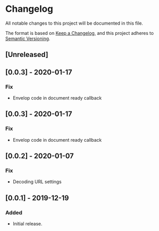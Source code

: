 # Changelog
All notable changes to this project will be documented in this file.

The format is based on [Keep a Changelog](https://keepachangelog.com/en/1.0.0/),
and this project adheres to [Semantic Versioning](https://semver.org/spec/v2.0.0.html).

## [Unreleased]

## [0.0.3] - 2020-01-17
### Fix
- Envelop code in document ready callback

## [0.0.3] - 2020-01-17
### Fix
- Envelop code in document ready callback

## [0.0.2] - 2020-01-07
### Fix
- Decoding URL settings

## [0.0.1] - 2019-12-19
### Added
- Initial release.
